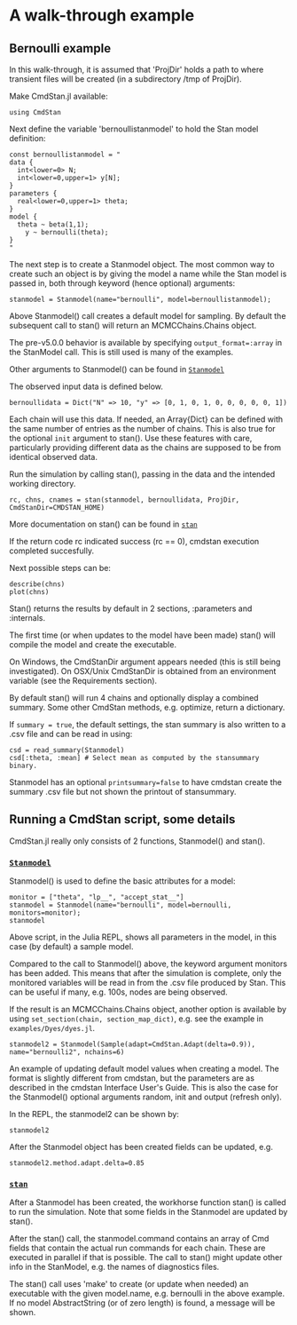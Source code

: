 # A walk-through example

## Bernoulli example

In this walk-through, it is assumed that 'ProjDir' holds a path to where transient files will be created (in a subdirectory /tmp of ProjDir).

Make CmdStan.jl available:
```
using CmdStan
```

Next define the variable 'bernoullistanmodel' to hold the Stan model definition:
```
const bernoullistanmodel = "
data { 
  int<lower=0> N; 
  int<lower=0,upper=1> y[N];
} 
parameters {
  real<lower=0,upper=1> theta;
} 
model {
  theta ~ beta(1,1);
    y ~ bernoulli(theta);
}
"
```

The next step is to create a Stanmodel object. The most common way to create such an object is by giving the model a name while the Stan model is passed in, both through keyword (hence optional) arguments:
```
stanmodel = Stanmodel(name="bernoulli", model=bernoullistanmodel);
```

Above Stanmodel() call creates a default model for sampling. By default the subsequent call to stan() will return an MCMCChains.Chains object. 

The pre-v5.0.0 behavior is available by specifying ```output_format=:array``` in the StanModel call. This is still used is many of the examples.

Other arguments to Stanmodel() can be found in [`Stanmodel`](@ref)

The observed input data is defined below.
```
bernoullidata = Dict("N" => 10, "y" => [0, 1, 0, 1, 0, 0, 0, 0, 0, 1])
```
Each chain will use this data. If needed, an Array{Dict} can be defined with the same number of entries as the number of chains. This is also true for the optional `init` argument to stan(). Use these features with care, particularly providing different data as the chains are supposed to be from identical observed data.

Run the simulation by calling stan(), passing in the data and the intended working directory. 
```
rc, chns, cnames = stan(stanmodel, bernoullidata, ProjDir, CmdStanDir=CMDSTAN_HOME)
```
More documentation on stan() can be found in [`stan`](@ref)

If the return code rc indicated success (rc == 0), cmdstan execution completed succesfully.

Next possible steps can be:
```
describe(chns)
plot(chns)
```

Stan() returns the results by default in 2 sections, :parameters and :internals. 

The first time (or when updates to the model have been made) stan() will compile the model and create the executable.

On Windows, the CmdStanDir argument appears needed (this is still being investigated). On OSX/Unix CmdStanDir is obtained from an environment variable (see the Requirements section).

By default stan() will run 4 chains and optionally display a combined summary. Some other CmdStan methods, e.g. optimize, return a dictionary.

If `summary = true`, the default settings, the stan summary is also written to a .csv file and can be read in using:
```
csd = read_summary(Stanmodel)
csd[:theta, :mean] # Select mean as computed by the stansummary binary.
```

Stanmodel has an optional `printsummary=false` to have cmdstan create the summary .csv file but not shown the printout of stansummary.

## Running a CmdStan script, some details

CmdStan.jl really only consists of 2 functions, Stanmodel() and stan().

### [`Stanmodel`](@ref)

Stanmodel() is used to define the basic attributes for a model:
```
monitor = ["theta", "lp__", "accept_stat__"]
stanmodel = Stanmodel(name="bernoulli", model=bernoulli, monitors=monitor);
stanmodel
```

Above script, in the Julia REPL, shows all parameters in the model, in this case (by default) a sample model.

Compared to the call to Stanmodel() above, the keyword argument monitors has been added. This means that after the simulation is complete, only the monitored variables will be read in from the .csv file produced by Stan. This can be useful if many, e.g. 100s, nodes are being observed.

If the result is an MCMCChains.Chains object, another option is available by using ```set_section(chain, section_map_dict)```, e.g. see the example in ```examples/Dyes/dyes.jl```.

```
stanmodel2 = Stanmodel(Sample(adapt=CmdStan.Adapt(delta=0.9)), name="bernoulli2", nchains=6)
```

An example of updating default model values when creating a model. The format is slightly different from cmdstan, but the parameters are as described in the cmdstan Interface User's Guide. This is also the case for the Stanmodel() optional arguments random, init and output (refresh only).

In the REPL, the stanmodel2 can be shown by:
```
stanmodel2
```
After the Stanmodel object has been created fields can be updated, e.g.
```
stanmodel2.method.adapt.delta=0.85
```

### [`stan`](@ref)
 
After a Stanmodel has been created, the workhorse function stan() is called to run the simulation. Note that some fields in the Stanmodel are updated by stan().

After the stan() call, the stanmodel.command contains an array of Cmd fields that contain the actual run commands for each chain. These are executed in parallel if that is possible. The call to stan() might update other info in the StanModel, e.g. the names of diagnostics files.

The stan() call uses 'make' to create (or update when needed) an executable with the given model.name, e.g. bernoulli in the above example. If no model AbstractString (or of zero length) is found, a message will be shown.
